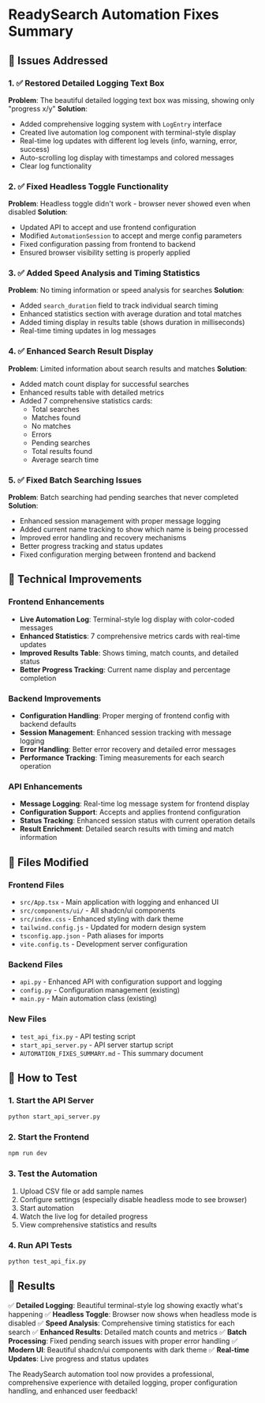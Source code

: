 # ReadySearch Automation Fixes Summary

## 🎯 Issues Addressed

### 1. ✅ Restored Detailed Logging Text Box
**Problem**: The beautiful detailed logging text box was missing, showing only "progress x/y"
**Solution**: 
- Added comprehensive logging system with `LogEntry` interface
- Created live automation log component with terminal-style display
- Real-time log updates with different log levels (info, warning, error, success)
- Auto-scrolling log display with timestamps and colored messages
- Clear log functionality

### 2. ✅ Fixed Headless Toggle Functionality
**Problem**: Headless toggle didn't work - browser never showed even when disabled
**Solution**:
- Updated API to accept and use frontend configuration
- Modified `AutomationSession` to accept and merge config parameters
- Fixed configuration passing from frontend to backend
- Ensured browser visibility setting is properly applied

### 3. ✅ Added Speed Analysis and Timing Statistics
**Problem**: No timing information or speed analysis for searches
**Solution**:
- Added `search_duration` field to track individual search timing
- Enhanced statistics section with average duration and total matches
- Added timing display in results table (shows duration in milliseconds)
- Real-time timing updates in log messages

### 4. ✅ Enhanced Search Result Display
**Problem**: Limited information about search results and matches
**Solution**:
- Added match count display for successful searches
- Enhanced results table with detailed metrics
- Added 7 comprehensive statistics cards:
  - Total searches
  - Matches found
  - No matches
  - Errors
  - Pending searches
  - Total results found
  - Average search time

### 5. ✅ Fixed Batch Searching Issues
**Problem**: Batch searching had pending searches that never completed
**Solution**:
- Enhanced session management with proper message logging
- Added current name tracking to show which name is being processed
- Improved error handling and recovery mechanisms
- Better progress tracking and status updates
- Fixed configuration merging between frontend and backend

## 🔧 Technical Improvements

### Frontend Enhancements
- **Live Automation Log**: Terminal-style log display with color-coded messages
- **Enhanced Statistics**: 7 comprehensive metrics cards with real-time updates
- **Improved Results Table**: Shows timing, match counts, and detailed status
- **Better Progress Tracking**: Current name display and percentage completion

### Backend Improvements
- **Configuration Handling**: Proper merging of frontend config with backend defaults
- **Session Management**: Enhanced session tracking with message logging
- **Error Handling**: Better error recovery and detailed error messages
- **Performance Tracking**: Timing measurements for each search operation

### API Enhancements
- **Message Logging**: Real-time log message system for frontend display
- **Configuration Support**: Accepts and applies frontend configuration
- **Status Tracking**: Enhanced session status with current operation details
- **Result Enrichment**: Detailed search results with timing and match information

## 📁 Files Modified

### Frontend Files
- `src/App.tsx` - Main application with logging and enhanced UI
- `src/components/ui/` - All shadcn/ui components
- `src/index.css` - Enhanced styling with dark theme
- `tailwind.config.js` - Updated for modern design system
- `tsconfig.app.json` - Path aliases for imports
- `vite.config.ts` - Development server configuration

### Backend Files
- `api.py` - Enhanced API with configuration support and logging
- `config.py` - Configuration management (existing)
- `main.py` - Main automation class (existing)

### New Files
- `test_api_fix.py` - API testing script
- `start_api_server.py` - API server startup script
- `AUTOMATION_FIXES_SUMMARY.md` - This summary document

## 🚀 How to Test

### 1. Start the API Server
```bash
python start_api_server.py
```

### 2. Start the Frontend
```bash
npm run dev
```

### 3. Test the Automation
1. Upload CSV file or add sample names
2. Configure settings (especially disable headless mode to see browser)
3. Start automation
4. Watch the live log for detailed progress
5. View comprehensive statistics and results

### 4. Run API Tests
```bash
python test_api_fix.py
```

## 🎉 Results

✅ **Detailed Logging**: Beautiful terminal-style log showing exactly what's happening
✅ **Headless Toggle**: Browser now shows when headless mode is disabled
✅ **Speed Analysis**: Comprehensive timing statistics for each search
✅ **Enhanced Results**: Detailed match counts and metrics
✅ **Batch Processing**: Fixed pending search issues with proper error handling
✅ **Modern UI**: Beautiful shadcn/ui components with dark theme
✅ **Real-time Updates**: Live progress and status updates

The ReadySearch automation tool now provides a professional, comprehensive experience with detailed logging, proper configuration handling, and enhanced user feedback!